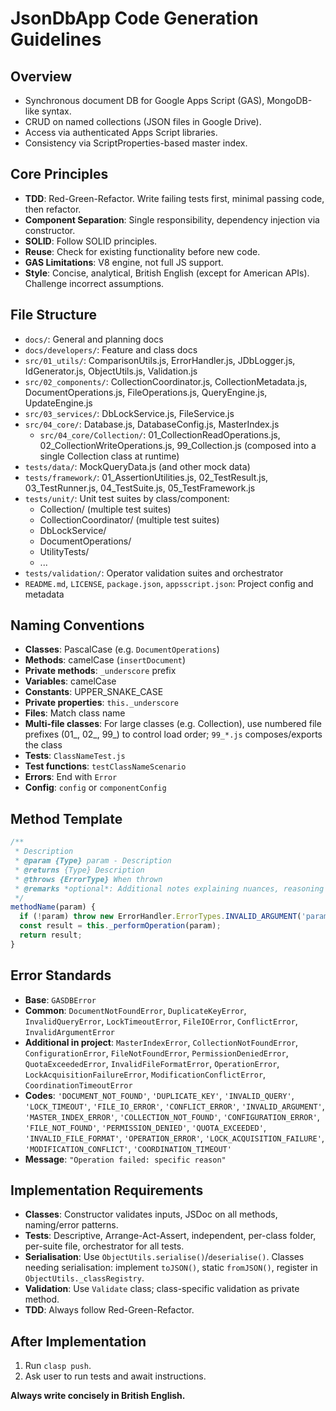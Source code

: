 # JsonDbApp Code Generation Guidelines

## Overview
- Synchronous document DB for Google Apps Script (GAS), MongoDB-like syntax.
- CRUD on named collections (JSON files in Google Drive).
- Access via authenticated Apps Script libraries.
- Consistency via ScriptProperties-based master index.

## Core Principles
- **TDD**: Red-Green-Refactor. Write failing tests first, minimal passing code, then refactor.
- **Component Separation**: Single responsibility, dependency injection via constructor.
- **SOLID**: Follow SOLID principles.
- **Reuse**: Check for existing functionality before new code.
- **GAS Limitations**: V8 engine, not full JS support.
- **Style**: Concise, analytical, British English (except for American APIs). Challenge incorrect assumptions.

## File Structure

- `docs/`: General and planning docs
- `docs/developers/`: Feature and class docs
- `src/01_utils/`: ComparisonUtils.js, ErrorHandler.js, JDbLogger.js, IdGenerator.js, ObjectUtils.js, Validation.js
- `src/02_components/`: CollectionCoordinator.js, CollectionMetadata.js, DocumentOperations.js, FileOperations.js, QueryEngine.js, UpdateEngine.js
- `src/03_services/`: DbLockService.js, FileService.js
- `src/04_core/`: Database.js, DatabaseConfig.js, MasterIndex.js
  - `src/04_core/Collection/`: 01_CollectionReadOperations.js, 02_CollectionWriteOperations.js, 99_Collection.js (composed into a single Collection class at runtime)
- `tests/data/`: MockQueryData.js (and other mock data)
- `tests/framework/`: 01_AssertionUtilities.js, 02_TestResult.js, 03_TestRunner.js, 04_TestSuite.js, 05_TestFramework.js
- `tests/unit/`: Unit test suites by class/component:
    - Collection/ (multiple test suites)
    - CollectionCoordinator/ (multiple test suites)
    - DbLockService/
    - DocumentOperations/
    - UtilityTests/
    - ...
- `tests/validation/`: Operator validation suites and orchestrator
- `README.md`, `LICENSE`, `package.json`, `appsscript.json`: Project config and metadata

## Naming Conventions
- **Classes**: PascalCase (e.g. `DocumentOperations`)
- **Methods**: camelCase (`insertDocument`)
- **Private methods**: `_underscore` prefix
- **Variables**: camelCase
- **Constants**: UPPER_SNAKE_CASE
- **Private properties**: `this._underscore`
- **Files**: Match class name
- **Multi-file classes**: For large classes (e.g. Collection), use numbered file prefixes (01_, 02_, 99_) to control load order; `99_*.js` composes/exports the class
- **Tests**: `ClassNameTest.js`
- **Test functions**: `testClassNameScenario`
- **Errors**: End with `Error`
- **Config**: `config` or `componentConfig`

## Method Template
```javascript
/**
 * Description
 * @param {Type} param - Description
 * @returns {Type} Description  
 * @throws {ErrorType} When thrown
 * @remarks *optional*: Additional notes explaining nuances, reasoning behind design choices or explaining the logic flow of complex methods.
 */
methodName(param) {
  if (!param) throw new ErrorHandler.ErrorTypes.INVALID_ARGUMENT('param', param, 'param is required');
  const result = this._performOperation(param);
  return result;
}
```

## Error Standards
- **Base**: `GASDBError`
- **Common**: `DocumentNotFoundError`, `DuplicateKeyError`, `InvalidQueryError`, `LockTimeoutError`, `FileIOError`, `ConflictError`, `InvalidArgumentError`
- **Additional in project**: `MasterIndexError`, `CollectionNotFoundError`, `ConfigurationError`, `FileNotFoundError`, `PermissionDeniedError`, `QuotaExceededError`, `InvalidFileFormatError`, `OperationError`, `LockAcquisitionFailureError`, `ModificationConflictError`, `CoordinationTimeoutError`
- **Codes**: `'DOCUMENT_NOT_FOUND'`, `'DUPLICATE_KEY'`, `'INVALID_QUERY'`, `'LOCK_TIMEOUT'`, `'FILE_IO_ERROR'`, `'CONFLICT_ERROR'`, `'INVALID_ARGUMENT'`, `'MASTER_INDEX_ERROR'`, `'COLLECTION_NOT_FOUND'`, `'CONFIGURATION_ERROR'`, `'FILE_NOT_FOUND'`, `'PERMISSION_DENIED'`, `'QUOTA_EXCEEDED'`, `'INVALID_FILE_FORMAT'`, `'OPERATION_ERROR'`, `'LOCK_ACQUISITION_FAILURE'`, `'MODIFICATION_CONFLICT'`, `'COORDINATION_TIMEOUT'`
- **Message**: `"Operation failed: specific reason"`

## Implementation Requirements
- **Classes**: Constructor validates inputs, JSDoc on all methods, naming/error patterns.
- **Tests**: Descriptive, Arrange-Act-Assert, independent, per-class folder, per-suite file, orchestrator for all tests.
- **Serialisation**: Use `ObjectUtils.serialise()`/`deserialise()`. Classes needing serialisation: implement `toJSON()`, static `fromJSON()`, register in `ObjectUtils._classRegistry`.
- **Validation**: Use `Validate` class; class-specific validation as private method.
- **TDD**: Always follow Red-Green-Refactor.

## After Implementation
1. Run `clasp push`.
2. Ask user to run tests and await instructions.

**Always write concisely in British English.**